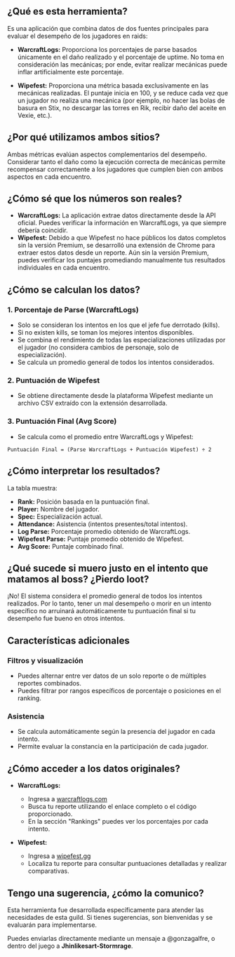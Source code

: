 ## ¿Qué es esta herramienta?

Es una aplicación que combina datos de dos fuentes principales para evaluar el desempeño de los jugadores en raids:

- **WarcraftLogs:** Proporciona los porcentajes de parse basados únicamente en el daño realizado y el porcentaje de uptime. No toma en consideración las mecánicas; por ende, evitar realizar mecánicas puede inflar artificialmente este porcentaje.

- **Wipefest:** Proporciona una métrica basada exclusivamente en las mecánicas realizadas. El puntaje inicia en 100, y se reduce cada vez que un jugador no realiza una mecánica (por ejemplo, no hacer las bolas de basura en Stix, no descargar las torres en Rik, recibir daño del aceite en Vexie, etc.).

## ¿Por qué utilizamos ambos sitios?

Ambas métricas evalúan aspectos complementarios del desempeño. Considerar tanto el daño como la ejecución correcta de mecánicas permite recompensar correctamente a los jugadores que cumplen bien con ambos aspectos en cada encuentro.

## ¿Cómo sé que los números son reales?

- **WarcraftLogs:** La aplicación extrae datos directamente desde la API oficial. Puedes verificar la información en WarcraftLogs, ya que siempre debería coincidir.
- **Wipefest:** Debido a que Wipefest no hace públicos los datos completos sin la versión Premium, se desarrolló una extensión de Chrome para extraer estos datos desde un reporte. Aún sin la versión Premium, puedes verificar los puntajes promediando manualmente tus resultados individuales en cada encuentro.

## ¿Cómo se calculan los datos?

### 1. Porcentaje de Parse (WarcraftLogs)
- Solo se consideran los intentos en los que el jefe fue derrotado (kills).
- Si no existen kills, se toman los mejores intentos disponibles.
- Se combina el rendimiento de todas las especializaciones utilizadas por el jugador (no considera cambios de personaje, solo de especialización).
- Se calcula un promedio general de todos los intentos considerados.

### 2. Puntuación de Wipefest
- Se obtiene directamente desde la plataforma Wipefest mediante un archivo CSV extraído con la extensión desarrollada.

### 3. Puntuación Final (Avg Score)
- Se calcula como el promedio entre WarcraftLogs y Wipefest:

```
Puntuación Final = (Parse WarcraftLogs + Puntuación Wipefest) ÷ 2
```

## ¿Cómo interpretar los resultados?

La tabla muestra:
- **Rank:** Posición basada en la puntuación final.
- **Player:** Nombre del jugador.
- **Spec:** Especialización actual.
- **Attendance:** Asistencia (intentos presentes/total intentos).
- **Log Parse:** Porcentaje promedio obtenido de WarcraftLogs.
- **Wipefest Parse:** Puntaje promedio obtenido de Wipefest.
- **Avg Score:** Puntaje combinado final.

## ¿Qué sucede si muero justo en el intento que matamos al boss? ¿Pierdo loot?

¡No! El sistema considera el promedio general de todos los intentos realizados. Por lo tanto, tener un mal desempeño o morir en un intento específico no arruinará automáticamente tu puntuación final si tu desempeño fue bueno en otros intentos.

## Características adicionales

### Filtros y visualización
- Puedes alternar entre ver datos de un solo reporte o de múltiples reportes combinados.
- Puedes filtrar por rangos específicos de porcentaje o posiciones en el ranking.

### Asistencia
- Se calcula automáticamente según la presencia del jugador en cada intento.
- Permite evaluar la constancia en la participación de cada jugador.

## ¿Cómo acceder a los datos originales?

- **WarcraftLogs:**
  - Ingresa a [warcraftlogs.com](https://warcraftlogs.com)
  - Busca tu reporte utilizando el enlace completo o el código proporcionado.
  - En la sección "Rankings" puedes ver los porcentajes por cada intento.

- **Wipefest:**
  - Ingresa a [wipefest.gg](https://wipefest.gg)
  - Localiza tu reporte para consultar puntuaciones detalladas y realizar comparativas.

## Tengo una sugerencia, ¿cómo la comunico?

Esta herramienta fue desarrollada específicamente para atender las necesidades de esta guild. Si tienes sugerencias, son bienvenidas y se evaluarán para implementarse.

Puedes enviarlas directamente mediante un mensaje a @gonzagalfre, o dentro del juego a **Jhinlikesart-Stormrage**.